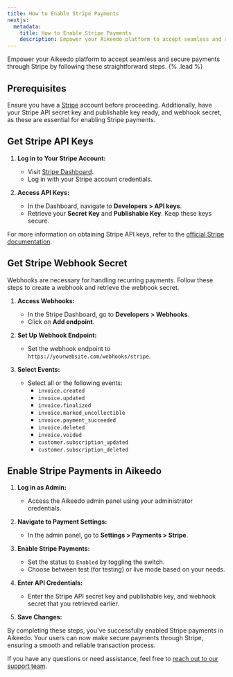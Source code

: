 ```yaml
---
title: How to Enable Stripe Payments
nextjs:
  metadata:
    title: How to Enable Stripe Payments
    description: Empower your Aikeedo platform to accept seamless and secure payments through Stripe by following these straightforward steps.
---
```


Empower your Aikeedo platform to accept seamless and secure payments through Stripe by following these straightforward steps. {% .lead %}

## Prerequisites

Ensure you have a [Stripe](https://stripe.com/) account before proceeding. Additionally, have your Stripe API secret key and publishable key ready, and webhook secret, as these are essential for enabling Stripe payments.

## Get Stripe API Keys

1. **Log in to Your Stripe Account:**

   - Visit [Stripe Dashboard](https://dashboard.stripe.com/).
   - Log in with your Stripe account credentials.

2. **Access API Keys:**

   - In the Dashboard, navigate to **Developers > API keys**.
   - Retrieve your **Secret Key** and **Publishable Key**. Keep these keys secure.

For more information on obtaining Stripe API keys, refer to the [official Stripe documentation](https://stripe.com/docs/keys).

## Get Stripe Webhook Secret

Webhooks are necessary for handling recurring payments. Follow these steps to create a webhook and retrieve the webhook secret.

1. **Access Webhooks:**

   - In the Stripe Dashboard, go to **Developers > Webhooks**.
   - Click on **Add endpoint**.

2. **Set Up Webhook Endpoint:**

   - Set the webhook endpoint to `https://yourwebsite.com/webhooks/stripe`.

3. **Select Events:**

   - Select all or the following events:
     - `invoice.created`
     - `invoice.updated`
     - `invoice.finalized`
     - `invoice.marked_uncollectible`
     - `invoice.payment_succeeded`
     - `invoice.deleted`
     - `invoice.voided`
     - `customer.subscription_updated`
     - `customer.subscription_deleted`

## Enable Stripe Payments in Aikeedo

1. **Log in as Admin:**

   - Access the Aikeedo admin panel using your administrator credentials.

2. **Navigate to Payment Settings:**

   - In the admin panel, go to **Settings > Payments > Stripe**.

3. **Enable Stripe Payments:**

   - Set the status to `Enabled` by toggling the switch.
   - Choose between test (for testing) or live mode based on your needs.

4. **Enter API Credentials:**

   - Enter the Stripe API secret key and publishable key, and webhook secret that you retrieved earlier.

5. **Save Changes:**

By completing these steps, you've successfully enabled Stripe payments in Aikeedo. Your users can now make secure payments through Stripe, ensuring a smooth and reliable transaction process.

If you have any questions or need assistance, feel free to [reach out to our support team](mailto:support@aikeedo.com).
